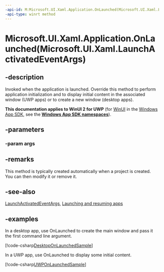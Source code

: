 ```yaml
---
-api-id: M:Microsoft.UI.Xaml.Application.OnLaunched(Microsoft.UI.Xaml.LaunchActivatedEventArgs)
-api-type: winrt method
---
```


# Microsoft.UI.Xaml.Application.OnLaunched(Microsoft.UI.Xaml.LaunchActivatedEventArgs)

<!--
protected virtual void OnLaunched (Microsoft.UI.Xaml.LaunchActivatedEventArgs args);
-->

## -description

Invoked when the application is launched. Override this method to perform application initialization and to display initial content in the associated window (UWP apps) or to create a new window (desktop apps).

**This documentation applies to WinUI 2 for UWP** (for [WinUI](/windows/apps/winui/winui3/) in the [Windows App SDK](/windows/apps/windows-app-sdk/), see the **[Windows App SDK namespaces](/windows/windows-app-sdk/api/winrt/)**).

## -parameters

### -param args

## -remarks

This method is typically created automatically when a project is created. You can then modify it or remove it.

## -see-also

[LaunchActivatedEventArgs](launchactivatedeventargs.md), [Launching and resuming apps](/windows/uwp/launch-resume/)

## -examples

In a desktop app, use OnLaunched to create the main window and pass it the first command line argument.

[!code-csharp[DesktopOnLaunchedSample](../microsoft.ui.xaml/code/Application_OnLaunchedSample/MainPage.xaml.cs#SnippetDesktopOnLaunchedSample)]

In a UWP app, use OnLaunched to display some initial content.

[!code-csharp[UWPOnLaunchedSample](../microsoft.ui.xaml/code/Application_OnLaunchedSample/MainPage.xaml.cs#SnippetUWPOnLaunchedSample)]
